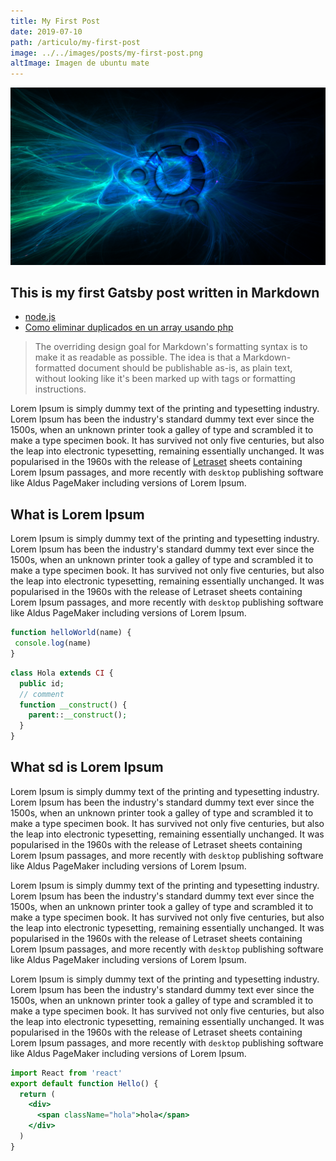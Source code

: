 ```yaml
---
title: My First Post
date: 2019-07-10
path: /articulo/my-first-post
image: ../../images/posts/my-first-post.png
altImage: Imagen de ubuntu mate
---
```

![Hopper the rabbiy](../../images/posts/my-first-post.png)

## This is my first Gatsby post written in Markdown

* [node.js](http://nodejs.org)
* [Como eliminar duplicados en un array usando php](/articulo/como-eliminar-duplicados-en-un-array-usando-php)

> The overriding design goal for Markdown's
> formatting syntax is to make it as readable
> as possible. The idea is that a
> Markdown-formatted document should be
> publishable as-is, as plain text, without
> looking like it's been marked up with tags
> or formatting instructions.

Lorem Ipsum is simply dummy text of the printing and typesetting industry. Lorem Ipsum has been the industry's standard dummy text ever since the 1500s, when an unknown printer took a galley of type and scrambled it to make a type specimen book. It has survived not only five centuries, but also the leap into electronic typesetting, remaining essentially unchanged. It was popularised in the 1960s with the release of [Letraset](http://localhost?target=_blank) sheets containing Lorem Ipsum passages, and more recently with `desktop` publishing software like Aldus PageMaker including versions of Lorem Ipsum.

## What is Lorem Ipsum

Lorem Ipsum is simply dummy text of the printing and typesetting industry. Lorem Ipsum has been the industry's standard dummy text ever since the 1500s, when an unknown printer took a galley of type and scrambled it to make a type specimen book. It has survived not only five centuries, but also the leap into electronic typesetting, remaining essentially unchanged. It was popularised in the 1960s with the release of Letraset sheets containing Lorem Ipsum passages, and more recently with `desktop` publishing software like Aldus PageMaker including versions of Lorem Ipsum.

```javascript
function helloWorld(name) {
 console.log(name)
}
```

```php
class Hola extends CI {
  public id;
  // comment
  function __construct() {
    parent::__construct();
  }
}
```

## What sd is Lorem Ipsum

Lorem Ipsum is simply dummy text of the printing and typesetting industry. Lorem Ipsum has been the industry's standard dummy text ever since the 1500s, when an unknown printer took a galley of type and scrambled it to make a type specimen book. It has survived not only five centuries, but also the leap into electronic typesetting, remaining essentially unchanged. It was popularised in the 1960s with the release of Letraset sheets containing Lorem Ipsum passages, and more recently with `desktop` publishing software like Aldus PageMaker including versions of Lorem Ipsum.

Lorem Ipsum is simply dummy text of the printing and typesetting industry. Lorem Ipsum has been the industry's standard dummy text ever since the 1500s, when an unknown printer took a galley of type and scrambled it to make a type specimen book. It has survived not only five centuries, but also the leap into electronic typesetting, remaining essentially unchanged. It was popularised in the 1960s with the release of Letraset sheets containing Lorem Ipsum passages, and more recently with `desktop` publishing software like Aldus PageMaker including versions of Lorem Ipsum.

Lorem Ipsum is simply dummy text of the printing and typesetting industry. Lorem Ipsum has been the industry's standard dummy text ever since the 1500s, when an unknown printer took a galley of type and scrambled it to make a type specimen book. It has survived not only five centuries, but also the leap into electronic typesetting, remaining essentially unchanged. It was popularised in the 1960s with the release of Letraset sheets containing Lorem Ipsum passages, and more recently with `desktop` publishing software like Aldus PageMaker including versions of Lorem Ipsum.

```jsx
import React from 'react'
export default function Hello() {
  return (
    <div>
      <span className="hola">hola</span>
    </div>
  )
}
```
